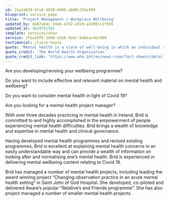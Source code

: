 ```yaml
---
id: 31a2d438-bfe8-4930-b098-ab80c293ef89
blueprint: service_page
title: 'Project Management / Workplace Wellbeing'
updated_by: da07ab4c-34e8-47d2-afe9-a33081c1f656
updated_at: 1629751591
template: services/show
service: 3fba39f8-1d4d-42b8-9edc-b48eac4bc909
testimonial: claire-hayes
quote: 'Mental health is a state of well-being in which an individual realizes his or her own abilities, can cope with the normal stresses of life, can work productively and is able to make a contribution to his or her community.'
quote_credit: 'The World Health Organisation'
quote_credit_link: 'https://www.who.int/en/news-room/fact-sheets/detail/mental-health-strengthening-our-response'
---
```

Are you developing/revising your wellbeing programme? 

Do you want to include effective and relevant material on mental health and wellbeing?

Do you want to consider mental health in light of Covid 19?

Are you looking for a mental health project manager?

With over three decades practicing in mental health in Ireland, Brid is committed to and highly accomplished in the empowerment of people experiencing mental health difficulties. Bríd brings a wealth of knowledge and expertise in mental health and clinical governance.

Having developed mental health programmes and revised existing programmes, Bríd is excellent at explaining mental health concerns in an easily understandable way and can provide a wealth of information on looking after and normalising one’s mental health. Bríd is experienced in delivering mental wellbeing content relating to Covid 19. 

Bríd has managed a number of mental health projects, including leading the award winning project “Changing observation practice in an acute mental health setting” in Saint John of God Hospital. She developed, co-piloted and delivered Aware’s popular “Relative’s and Friends programme”. She has also project managed a number of smaller mental health projects.